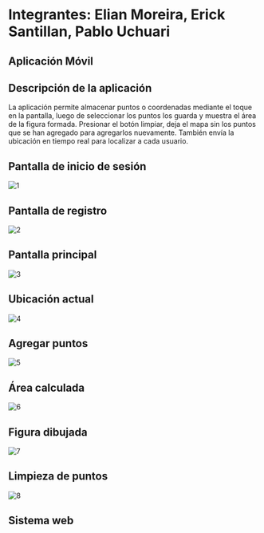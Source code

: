 # Integrantes: Elian Moreira, Erick Santillan, Pablo Uchuari
## Aplicación Móvil
## Descripción de la aplicación
La aplicación permite almacenar puntos o coordenadas mediante el toque en la pantalla, luego de seleccionar los puntos los guarda y muestra el área de la figura formada.
Presionar el botón limpiar, deja el mapa sin los puntos que se han agregado para agregarlos nuevamente. También envía la ubicación en tiempo real para localizar a cada usuario.

## Pantalla de inicio de sesión
![1](https://github.com/Elian027/ProyectoGeolocalizacion/assets/117754199/daf1f33a-f04c-44ca-a5e5-f907587a0643)

## Pantalla de registro
![2](https://github.com/Elian027/ProyectoGeolocalizacion/assets/117754199/6624c6df-4e38-40f0-a286-21e5148f5564)

## Pantalla principal
![3](https://github.com/Elian027/ProyectoGeolocalizacion/assets/117754199/3acff536-0ac6-419a-ac80-62d4634631bc)

## Ubicación actual
![4](https://github.com/Elian027/ProyectoGeolocalizacion/assets/117754199/3960e8eb-3d64-45a4-98df-bb47c595ccbb)

## Agregar puntos
![5](https://github.com/Elian027/ProyectoGeolocalizacion/assets/117754199/2595c73a-ca2d-4195-a465-3bf8711e08f6)

## Área calculada
![6](https://github.com/Elian027/ProyectoGeolocalizacion/assets/117754199/89c32b9b-6497-4643-a8ea-8bf527a6b67e)

## Figura dibujada
![7](https://github.com/Elian027/ProyectoGeolocalizacion/assets/117754199/78a4c353-b99e-4f3d-955e-fedbd90724b1)

## Limpieza de puntos
![8](https://github.com/Elian027/ProyectoGeolocalizacion/assets/117754199/64bb4308-5c4e-4b8d-99b6-fec5fd2d8216)

## Sistema web
